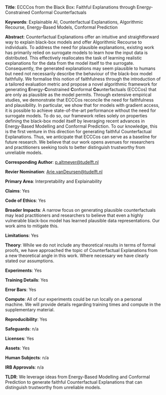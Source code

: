 
**Title**: ECCCos from the Black Box: Faithful Explanations through Energy-Constrained Conformal Counterfactuals

**Keywords**: Explainable AI, Counterfactual Explanations, Algorithmic Recourse, Energy-Based Models, Conformal Prediction

**Abstract**: Counterfactual Explanations offer an intuitive and straightforward way to explain black-box models and offer Algorithmic Recourse to individuals. To address the need for plausible explanations, existing work has primarily relied on surrogate models to learn how the input data is distributed. This effectively reallocates the task of learning realistic explanations for the data from the model itself to the surrogate. Consequently, the generated explanations may seem plausible to humans but need not necessarily describe the behaviour of the black-box model faithfully. We formalise this notion of faithfulness through the introduction of a tailored evaluation metric and propose a novel algorithmic framework for generating **E**nergy-**C**onstrained **C**onformal **Co**unterfactuals (ECCCos) that are only as plausible as the model permits. Through extensive empirical studies, we demonstrate that ECCCos reconcile the need for faithfulness and plausibility. In particular, we show that for models with gradient access, it is possible to achieve state-of-the-art performance without the need for surrogate models. To do so, our framework relies solely on properties defining the black-box model itself by leveraging recent advances in Energy-Based Modelling and Conformal Prediction. To our knowledge, this is the first venture in this direction for generating faithful Counterfactual Explanations. Thus, we anticipate that ECCCos can serve as a baseline for future research. We believe that our work opens avenues for researchers and practitioners seeking tools to better distinguish trustworthy from unreliable models.

**Corresponding Author**: p.altmeyer@tudelft.nl 

**Revier Nomination**: Arie.vanDeursen@tudelft.nl

**Primary Area**: Interpretability and Explainability

**Claims**: Yes

**Code of Ethics**: Yes

**Broader Impacts**: A narrow focus on generating plausible counterfactuals may lead practitioners and researchers to believe that even a highly vulnerable black-box model has learned plausible data representations. Our work aims to mitigate this.

**Limitations**: Yes

**Theory**: While we do not include any theoretical results in terms of formal proofs, we have approached the topic of Counterfactual Explanations from a new theoretical angle in this work. Where necessary we have clearly stated our assumptions. 

**Experiments**: Yes

**Training Details**: Yes

**Error Bars**: Yes

**Compute**: All of our experiments could be run locally on a personal machine. We will provide details regarding training times and compute in the supplementary material.

**Reproducibility**: Yes

**Safeguards**: n/a

**Licenses**: Yes

**Assets**: Yes

**Human Subjects**: n/a

**IRB Approvals**: n/a

**TLDR**: We leverage ideas from Energy-Based Modelling and Conformal Prediction to generate faithful Counterfactual Explanations that can distinguish trustworthy from unreliable models.

